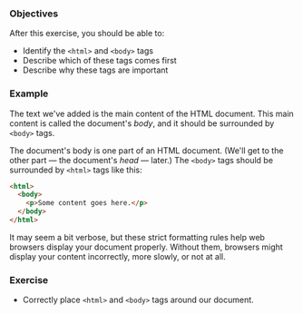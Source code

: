 ### Objectives

After this exercise, you should be able to:

- Identify the `<html>` and `<body>` tags
- Describe which of these tags comes first
- Describe why these tags are important

### Example

The text we've added is the main content of the HTML document. This main content is called the document's *body*, and it should be surrounded by `<body>` tags.

The document's body is one part of an HTML document. (We'll get to the other part — the document's *head* — later.)  The `<body>` tags should be surrounded by `<html>` tags like this:

```html
<html>
  <body>
    <p>Some content goes here.</p>
  </body>
</html>
```

It may seem a bit verbose, but these strict formatting rules help web browsers display your document properly. Without them, browsers might display your content incorrectly, more slowly, or not at all.

### Exercise

- Correctly place `<html>` and `<body>` tags around our document.

